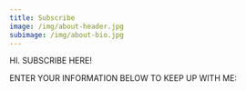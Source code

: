 ```yaml
---
title: Subscribe
image: /img/about-header.jpg
subimage: /img/about-bio.jpg
---
```


<p class="center f3 lh-title light-gray b tc mb2">HI. SUBSCRIBE HERE!</p>
<p class="center">ENTER YOUR INFORMATION BELOW TO KEEP UP WITH ME:</p>
